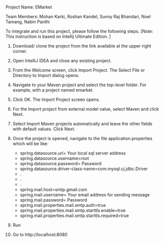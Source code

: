 Project Name: EMarket

Team Members: Mohan Karki, Roshan Kandel, Sunny Raj Bhandari, Noel Tamang, Nabin Panthi

To integrate and run this project, please follow the following steps. [Note: This instruction is based on Intellij Ultimate Edition. ]

1) Download/ clone the project from the link available at the upper right corner. 
2) Open IntelliJ IDEA and close any existing project.
3) From the Welcome screen, click Import Project.
    The Select File or Directory to Import dialog opens.
4) Navigate to your Maven project and select the top-level folder. For example, with a project named emarket.
5) Click OK. The Import Project screen opens.
6) For the Import project from external model value, select Maven and click Next.
7) Select Import Maven projects automatically and leave the other fields with default values. Click Next.
8) Once the project is opened, navigate to the file application.properties which will be like: 

   - spring.datasource.url= Your local sql server address 
   - spring.datasource.username=root
   - spring.datasource.password= Password
   - spring.datasource.driver-class-name=com.mysql.cj.jdbc.Driver
   - .
   - .
   - .
   - spring.mail.host=smtp.gmail.com
   - spring.mail.username= Your email address for sending message
   - spring.mail.password=  Password
   - spring.mail.properties.mail.smtp.auth=true
   - spring.mail.properties.mail.smtp.starttls.enable=true
   - spring.mail.properties.mail.smtp.starttls.required=true

9) Run
10) Go to http://localhost:8080


